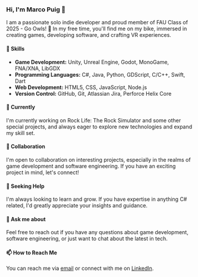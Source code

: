 ### Hi, I'm Marco Puig 👋

I am a passionate solo indie developer and proud member of FAU Class of 2025 - Go Owls! 🦉 In my free time, you'll find me on my bike, immersed in creating games, developing software, and crafting VR experiences.

#### 🔧 Skills

- **Game Development:** Unity, Unreal Engine, Godot, MonoGame, FNA/XNA, LibGDX
- **Programming Languages:** C#, Java, Python, GDScript, C/C++, Swift, Dart
- **Web Development:** HTML5, CSS, JavaScript, Node.js
- **Version Control:** GitHub, Git, Atlassian Jira, Perforce Helix Core

#### 🌱 Currently

I'm currently working on Rock Life: The Rock Simulator and some other special projects, and always eager to explore new technologies and expand my skill set.

#### 👯 Collaboration

I'm open to collaboration on interesting projects, especially in the realms of game development and software engineering. If you have an exciting project in mind, let's connect!

#### 🤔 Seeking Help

I'm always looking to learn and grow. If you have expertise in anything C# related, I'd greatly appreciate your insights and guidance.

#### 💬 Ask me about

Feel free to reach out if you have any questions about game development, software engineering, or just want to chat about the latest in tech.

#### 📫 How to Reach Me

You can reach me via [email](dmarco1802@gmail.com) or connect with me on [LinkedIn](https://www.linkedin.com/in/marco-puig).

